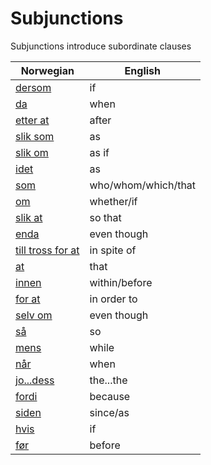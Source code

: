 # Subjunctions

Subjunctions introduce subordinate clauses

| Norwegian | English |
| --- | --- |
| [dersom](https://www.ordnett.no/search?language=no&phrase=dersom) | if |
| [da](https://www.ordnett.no/search?language=no&phrase=da) | when |
| [etter at](https://www.ordnett.no/search?language=no&phrase=etter%20at) | after |
| [slik som](https://www.ordnett.no/search?language=no&phrase=slik%20som) | as |
| [slik om](https://www.ordnett.no/search?language=no&phrase=slik%20om) | as if |
| [idet](https://www.ordnett.no/search?language=no&phrase=idet) | as |
| [som](https://www.ordnett.no/search?language=no&phrase=som) | who/whom/which/that |
| [om](https://www.ordnett.no/search?language=no&phrase=om) | whether/if |
| [slik at](https://www.ordnett.no/search?language=no&phrase=slik%20at) | so that |
| [enda](https://www.ordnett.no/search?language=no&phrase=enda) | even though |
| [till tross for at](https://www.ordnett.no/search?language=no&phrase=till%20tross%20for%20at) | in spite of |
| [at](https://www.ordnett.no/search?language=no&phrase=at) | that |
| [innen](https://www.ordnett.no/search?language=no&phrase=innen) | within/before |
| [for at](https://www.ordnett.no/search?language=no&phrase=for%20at) | in order to |
| [selv om](https://www.ordnett.no/search?language=no&phrase=selv%20om) | even though |
| [så](https://www.ordnett.no/search?language=no&phrase=så) | so |
| [mens](https://www.ordnett.no/search?language=no&phrase=mens) | while |
| [når](https://www.ordnett.no/search?language=no&phrase=når) | when |
| [jo...dess](https://www.ordnett.no/search?language=no&phrase=jo...dess) | the...the |
| [fordi](https://www.ordnett.no/search?language=no&phrase=fordi) | because |
| [siden](https://www.ordnett.no/search?language=no&phrase=siden) | since/as |
| [hvis](https://www.ordnett.no/search?language=no&phrase=hvis) | if |
| [før](https://www.ordnett.no/search?language=no&phrase=før) | before |


